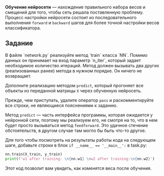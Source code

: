 **Обучение нейросети** &mdash; нахождение правильного набора весов и смещений для того, чтобы сеть решала поставленную проблему. 
Процесс настройки нейросети состоит из последовательного выполнения `forward` и `backward` шагов для более точной настройки весов классификатора.

<h2>Задание</h2>
В файле `network.py` реализуйте метод `train` класса `NN`. Помимо данных он принимает на вход параметр `n_iter`, который задает 
необходимое количество итераций. Метод должен вызывать два других (реализованных ранее) метода в нужном порядке. Он ничего не возвращает.

Дополните реализацию методом `predict`, который прогоняет все объекты из переданной матрицы `X` через обученную нейросеть.

Прежде, чем приступать, удалите оператор `pass` и раскомментируйте все строки, не являющиеся пояснениями к заданию.

<div class="hint"> Метод <code>predict</code> &mdash; часть интерфейса программы, которая ожидается у нейронной сети, поэтому мы реализуем его, 
не смотря на то, что в нем будет просто вызываться метод <code>feedforward</code>. Это удачное стечение обстоятельств, в другом случае там могло 
бы быть что-то другое.</div>

Для того чтобы посмотреть на результаты работы кода на следующем шаге, добавьте строки в блок `if __name__ == '__main__':` в task.py:

```python
nn.train(X_train, y_train)
print(f'w1 after training: \n{nn.w1} \nw2 after training:\n{nn.w2}')
```
Этот код позволит вам увидеть, как изменятся веса после обучения.

 

